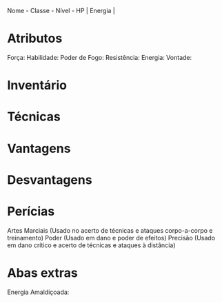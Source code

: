 Nome - 
Classe - 
Nível -
HP |
Energia |


# Atributos
Força:
Habilidade:
Poder de Fogo:
Resistência:
Energia:
Vontade:

# Inventário


# Técnicas 


# Vantagens 


# Desvantagens


# Perícias
Artes Marciais (Usado no acerto de técnicas e ataques corpo-a-corpo e treinamento)
Poder (Usado em dano e poder de efeitos)
Precisão (Usado em dano crítico e acerto de técnicas e ataques à distância)


# Abas extras
Energia Amaldiçoada:

